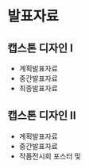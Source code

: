# 발표자료
## 캡스톤 디자인 I
  - 계획발표자료
  - 중간발표자료
  - 최종발표자료
  
## 캡스톤 디자인 II
  - 계획발표자료
  - 중간발표자료
  - 작품전시회 포스터 및 
